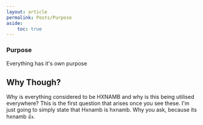 ```yaml
---
layout: article
permalink: Posts/Purpose
aside:
    toc: true
---
```


<div class="hero hero hero--dark" style="background-image: url('/Pictures/Purpose.gif');">
    <div class = "hero__content">
    <h3> Purpose </h3>
    <p> Everything has it's own purpose </p>
    </div>
</div>

## Why Though?

Why is everything considered to be HXNAMB and why is this being utilised everywhere? This is the first question that arises once you see these. I'm just going to simply state that Hxnamb is hxnamb. Why you ask, because its hxnamb :thumbsup:.